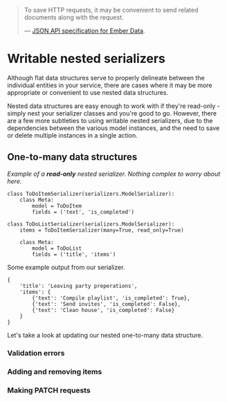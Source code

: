 > To save HTTP requests, it may be convenient to send related documents along with the request.
>
> &mdash; [JSON API specification for Ember Data][cite].

# Writable nested serializers

Although flat data structures serve to properly delineate between the individual entities in your service, there are cases where it may be more appropriate or convenient to use nested data structures.

Nested data structures are easy enough to work with if they're read-only - simply nest your serializer classes and you're good to go.  However, there are a few more subtleties to using writable nested serializers, due to the dependencies between the various model instances, and the need to save or delete multiple instances in a single action.

## One-to-many data structures

*Example of a **read-only** nested serializer.  Nothing complex to worry about here.*

	class ToDoItemSerializer(serializers.ModelSerializer):
	    class Meta:
	        model = ToDoItem
	        fields = ('text', 'is_completed')

	class ToDoListSerializer(serializers.ModelSerializer):
	    items = ToDoItemSerializer(many=True, read_only=True)

	    class Meta:
	        model = ToDoList
	        fields = ('title', 'items')

Some example output from our serializer.

    {
        'title': 'Leaving party preperations',
        'items': {
            {'text': 'Compile playlist', 'is_completed': True},
            {'text': 'Send invites', 'is_completed': False},
            {'text': 'Clean house', 'is_completed': False}
        }
    }

Let's take a look at updating our nested one-to-many data structure.

### Validation errors

### Adding and removing items

### Making PATCH requests


[cite]: http://jsonapi.org/format/#url-based-json-api
